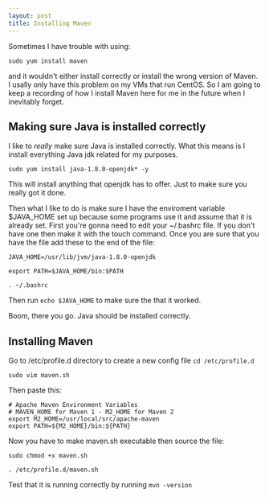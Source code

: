 ```yaml
---
layout: post
title: Installing Maven
---
```


Sometimes I have trouble with using:

`sudo yum install maven`

and it wouldn't either install correctly or install the wrong version of Maven. I usally only have this problem on my VMs that run CentOS.
So I am going to keep a recording of how I install Maven here for me in the future when I inevitably forget.

## Making sure Java is installed correctly 

I like to _really_ make sure Java is installed correctly. What this means is I install everything Java jdk related for my purposes.

`sudo yum install java-1.8.0-openjdk* -y` 

This will install anything that openjdk has to offer. Just to make sure you really got it done. 

Then what I like to do is make sure I have the enviroment variable $JAVA_HOME set up because some programs use it and assume that it is already set.
First you're gonna need to edit your ~/.bashrc file. If you don't have one then make it with the touch command. Once you are sure that you have
the file add these to the end of the file:

`JAVA_HOME=/usr/lib/jvm/java-1.8.0-openjdk`

`export PATH=$JAVA_HOME/bin:$PATH`

`. ~/.bashrc` 

Then run `echo $JAVA_HOME` to make sure the that it worked. 

Boom,  there you go. Java should be installed correctly.

## Installing Maven 

Go to /etc/profile.d directory to create a new config file
`cd /etc/profile.d`

`sudo vim maven.sh`

Then paste this:

```Shell
# Apache Maven Environment Variables
# MAVEN_HOME for Maven 1 - M2_HOME for Maven 2
export M2_HOME=/usr/local/src/apache-maven
export PATH=${M2_HOME}/bin:${PATH}
```

Now you have to make maven.sh executable then source the file:

`sudo chmod +x maven.sh`

`. /etc/profile.d/maven.sh`

Test that it is running correctly by running `mvn -version` 
